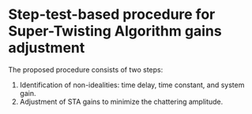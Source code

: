 # Step-test-based procedure for Super-Twisting Algorithm gains adjustment

The proposed procedure consists of two steps:
1) Identification of non-idealities: time delay, time constant, and system gain.
2) Adjustment of STA gains to minimize the chattering
amplitude.
